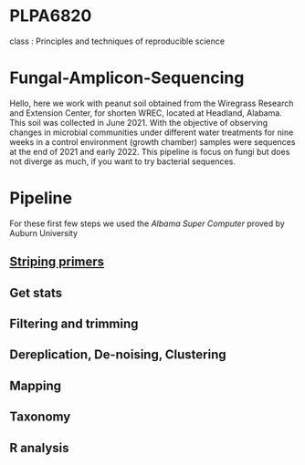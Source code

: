 # PLPA6820
class : Principles and techniques of reproducible science

# Fungal-Amplicon-Sequencing

Hello, here we work with peanut soil obtained from the Wiregrass Research and Extension Center, for shorten WREC, located at Headland, Alabama. This soil was collected in June 2021. With the objective of observing changes in microbial communities under different water treatments for nine weeks in a control environment (growth chamber) samples were sequences at the end of 2021 and early 2022. This pipeline is focus on fungi but does not diverge as much, if you want to try bacterial sequences. 

# Pipeline

For these first few steps we used the *Albama Super Computer* proved by Auburn University

## [Striping primers](https://github.com/lauraRodriiguez/PLPA6820/blob/main/Scripts/STRIPPING%20PRIMERS1.rtf)

## Get stats

## Filtering and trimming

## Dereplication, De-noising, Clustering

## Mapping 

## Taxonomy

## R analysis
